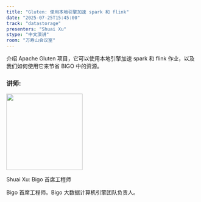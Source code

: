 ```yaml
---
title: "Gluten: 使用本地引擎加速 spark 和 flink"
date: "2025-07-25T15:45:00"
track: "datastorage"
presenters: "Shuai Xu"
stype: "中文演讲"
room: "万寿山会议室"
---
```


介绍 Apache Gluten 项目，它可以使用本地引擎加速 spark 和 flink 作业，以及我们如何使用它来节省 BIGO 中的资源。

### 讲师:


<img src="https://sessionize.com/image/2b87-400o400o1-MkHb7UL6cNiz5vCMqvDGUj.jpg" width="200" /><br/>

Shuai Xu: Bigo 首席工程师

Bigo 首席工程师。Bigo 大数据计算机引擎团队负责人。